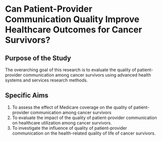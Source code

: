 # Can Patient-Provider Communication Quality Improve Healthcare Outcomes for Cancer Survivors?

## Purpose of the Study
The overarching goal of this research is to evaluate the quality of patient-provider communication among cancer survivors using advanced health systems and services research methods.

## Specific Aims
1. To assess the effect of Medicare coverage on the quality of patient-provider communication among cancer survivors
2. To evaluate the impact of the quality of patient-provider communication on healthcare utilization among cancer survivors.
3. To investigate the influence of quality of patient-provider communication on the health-related quality of life of cancer survivors.
